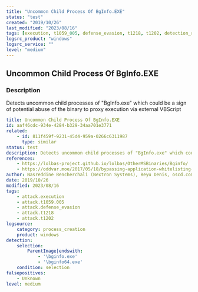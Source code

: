 ```yaml
---
title: "Uncommon Child Process Of BgInfo.EXE"
status: "test"
created: "2019/10/26"
last_modified: "2023/08/16"
tags: [execution, t1059_005, defense_evasion, t1218, t1202, detection_rule]
logsrc_product: "windows"
logsrc_service: ""
level: "medium"
---
```


## Uncommon Child Process Of BgInfo.EXE

### Description

Detects uncommon child processes of "BgInfo.exe" which could be a sign of potential abuse of the binary to proxy execution via external VBScript

```yml
title: Uncommon Child Process Of BgInfo.EXE
id: aaf46cdc-934e-4284-b329-34aa701e3771
related:
    - id: 811f459f-9231-45d4-959a-0266c6311987
      type: similar
status: test
description: Detects uncommon child processes of "BgInfo.exe" which could be a sign of potential abuse of the binary to proxy execution via external VBScript
references:
    - https://lolbas-project.github.io/lolbas/OtherMSBinaries/Bginfo/
    - https://oddvar.moe/2017/05/18/bypassing-application-whitelisting-with-bginfo/
author: Nasreddine Bencherchali (Nextron Systems), Beyu Denis, oscd.community
date: 2019/10/26
modified: 2023/08/16
tags:
    - attack.execution
    - attack.t1059.005
    - attack.defense_evasion
    - attack.t1218
    - attack.t1202
logsource:
    category: process_creation
    product: windows
detection:
    selection:
        ParentImage|endswith:
            - '\bginfo.exe'
            - '\bginfo64.exe'
    condition: selection
falsepositives:
    - Unknown
level: medium

```
